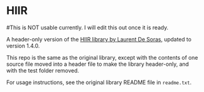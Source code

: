 # HIIR

#This is NOT usable currently.  I will edit this out once it is ready.

A header-only version of the [HIIR library by Laurent De Soras](http://ldesoras.free.fr/prod.html#src_hiir), updated to version 1.4.0.

This repo is the same as the original library, except with the contents of one source file moved into a header file to make the library header-only, and with the test folder removed.

For usage instructions, see the original library README file in `readme.txt`.
